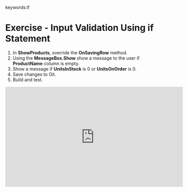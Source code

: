 ﻿keywords:if
# Exercise - Input Validation Using if Statement

1.	In **ShowProducts**, override the **OnSavingRow** method.
2.	Using the **MessageBox.Show** show a message to the user if **ProductName** column is empty.
3.	Show a message if **UnitsInStock** is 0 or **UnitsOnOrder** is 0.
4.	Save changes to Git.
5.  Build and test.

<iframe width="560" height="315" src="https://www.youtube.com/embed/PEShmOEd-jI?list=PL1DEQjXG2xnL1VKb5GvdDwxJeym7Uj6S3" frameborder="0" allowfullscreen></iframe>


